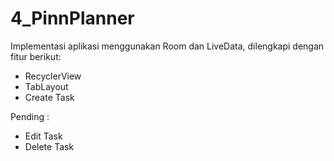 # 4_PinnPlanner

Implementasi aplikasi menggunakan Room dan LiveData, dilengkapi dengan fitur berikut:
- RecyclerView
- TabLayout
- Create Task

Pending : 
- Edit Task
- Delete Task
